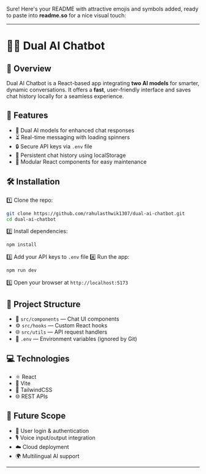 Sure! Here's your README with attractive emojis and symbols added, ready to paste into **readme.so** for a nice visual touch:

---

# 🤖✨ Dual AI Chatbot

## 🌟 Overview

Dual AI Chatbot is a React-based app integrating **two AI models** for smarter, dynamic conversations. It offers a **fast**, user-friendly interface and saves chat history locally for a seamless experience.

## 🚀 Features

* 🤖 Dual AI models for enhanced chat responses
* ⏳ Real-time messaging with loading spinners
* 🔒 Secure API keys via `.env` file
* 💾 Persistent chat history using localStorage
* 🧩 Modular React components for easy maintenance

## 🛠️ Installation

1️⃣ Clone the repo:

```bash
git clone https://github.com/rahulasthwik1307/dual-ai-chatbot.git
cd dual-ai-chatbot
```

2️⃣ Install dependencies:

```bash
npm install
```

3️⃣ Add your API keys to `.env` file
4️⃣ Run the app:

```bash
npm run dev
```

5️⃣ Open your browser at `http://localhost:5173`

## 📂 Project Structure

* 🧩 `src/components` — Chat UI components
* ⚙️ `src/hooks` — Custom React hooks
* 🌐 `src/utils` — API request handlers
* 🔐 `.env` — Environment variables (ignored by Git)

## 💻 Technologies

* ⚛️ React
* 🚀 Vite
* 🎨 TailwindCSS
* 🌐 REST APIs

## 🔮 Future Scope

* 🔑 User login & authentication
* 🎙️ Voice input/output integration
* ☁️ Cloud deployment
* 🌍 Multilingual AI support

---


